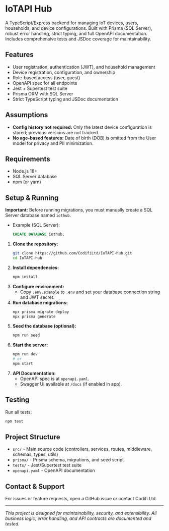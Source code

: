# IoTAPI Hub

A TypeScript/Express backend for managing IoT devices, users, households, and device configurations. Built with Prisma (SQL Server), robust error handling, strict typing, and full OpenAPI documentation. Includes comprehensive tests and JSDoc coverage for maintainability.

## Features

- User registration, authentication (JWT), and household management
- Device registration, configuration, and ownership
- Role-based access (user, guest)
- OpenAPI spec for all endpoints
- Jest + Supertest test suite
- Prisma ORM with SQL Server
- Strict TypeScript typing and JSDoc documentation

## Assumptions

- **Config history not required:** Only the latest device configuration is stored; previous versions are not tracked.
- **No age-based features:** Date of birth (DOB) is omitted from the User model for privacy and PII minimization.

## Requirements

- Node.js 18+
- SQL Server database
- npm (or yarn)

## Setup & Running

**Important:** Before running migrations, you must manually create a SQL Server database named `iothub`.
   - Example (SQL Server):
      ```sql
      CREATE DATABASE iothub;
      ```

1. **Clone the repository:**
   ```bash
   git clone https://github.com/CodifiLtd/IoTAPI-hub.git
   cd IoTAPI-hub
   ```
2. **Install dependencies:**
   ```bash
   npm install
   ```
3. **Configure environment:**
   - Copy `.env.example` to `.env` and set your database connection string and JWT secret.
4. **Run database migrations:**
   ```bash
   npx prisma migrate deploy
   npx prisma generate
   ```
5. **Seed the database (optional):**
   ```bash
   npm run seed
   ```
6. **Start the server:**
   ```bash
   npm run dev
   # or
   npm start
   ```
7. **API Documentation:**
   - OpenAPI spec is at `openapi.yaml`.
   - Swagger UI available at `/docs` (if enabled in app).

## Testing

Run all tests:

```bash
npm test
```

## Project Structure

- `src/` - Main source code (controllers, services, routes, middleware, schemas, types, utils)
- `prisma/` - Prisma schema, migrations, and seed script
- `tests/` - Jest/Supertest test suite
- `openapi.yaml` - OpenAPI documentation

## Contact & Support

For issues or feature requests, open a GitHub issue or contact Codifi Ltd.

---

_This project is designed for maintainability, security, and extensibility. All business logic, error handling, and API contracts are documented and tested._
